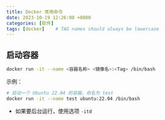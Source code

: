 ```yaml
---
title: Docker 常用命令
date: 2023-10-19 12:26:00 +0800
categories: [软件]
tags: [docker]    # TAG names should always be lowercase
---
```


## 启动容器

```bash
docker run -it --name <容器名称> <镜像名>:<Tag> /bin/bash
```

示例：

```bash
# 启动一个 Ubuntu 22.04 的容器，命名为 test
docker run -it --name test ubuntu:22.04 /bin/bash
```

* 如果要后台运行，使用选项 `-itd`
